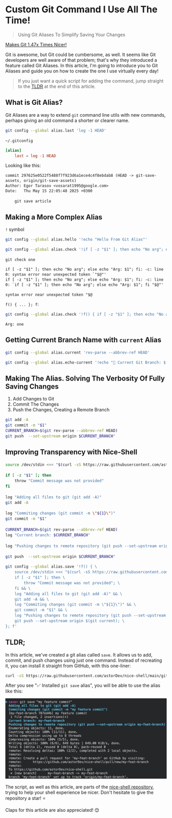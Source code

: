 # Custom Git Command I Use All The Time!

> Using Git Aliases To Simplify Saving Your Changes

[Makes Git 1.47x Times Nicer!](thumb.png)

Git is awesome, but Git could be cumbersome, as well. It seems like Git developers are well aware of that problem; that's why they introduced a feature called Git Aliases. In this article, I'm going to introduce you to Git Aliases and guide you on how to create the one I use virtually every day!

> If you just want a quick script for adding the command, jump straight to the [TLDR](#tldr) at the end of this article.

## What is Git Alias?

Git Aliases are a way to extend `git` command line utils with new commands, perhaps giving an old command a shorter or clearer name. 

```sh
git config --global alias.last 'log -1 HEAD'
```

`~/.gitconfig`

```toml
[alias]
	last = log -1 HEAD
```

Looking like this:

```text
commit 297625e0522f5488f7f923d6a1ece4c4f8ebdab8 (HEAD -> git-save-assets, origin/git-save-assets)
Author: Egor Tarasov <vosarat1995@google.com>
Date:   Thu May 15 22:05:48 2025 +0300

    git save article
```

## Making a More Complex Alias

`!` symbol

```sh
git config --global alias.hello '!echo "Hello From Git Alias"'
```

```sh
git config --global alias.check '!if [ -z "$1" ]; then echo "No arg"; else echo "Arg: $1"; fi'
```

`git check one` 

```text
if [ -z "$1" ]; then echo "No arg"; else echo "Arg: $1"; fi: -c: line 0: syntax error near unexpected token `"$@"'
if [ -z "$1" ]; then echo "No arg"; else echo "Arg: $1"; fi: -c: line 0: `if [ -z "$1" ]; then echo "No arg"; else echo "Arg: $1"; fi "$@"'
```

`syntax error near unexpected token "$@`

`f() { ... }; f`:

```sh
git config --global alias.check '!f() { if [ -z "$1" ]; then echo "No arg"; else echo "Arg: $1"; fi; }; f'
```

```text
Arg: one
```

## Getting Current Branch Name with `current` Alias

```sh
git config --global alias.current 'rev-parse --abbrev-ref HEAD'
```

```sh
git config --global alias.echo-current '!echo "📌 Current Git Branch: $(git current)"'
```

## Making The Alias. Solving The Verbosity Of Fully Saving Changes 

1. Add Changes to Git
2. Commit The Changes
3. Push the Changes, Creating a Remote Branch

```sh
git add -A
git commit -m "$1"
CURRENT_BRANCH=$(git rev-parse --abbrev-ref HEAD)
git push  --set-upstream origin $CURRENT_BRANCH"
```

## Improving Transparency with Nice-Shell

```sh
source /dev/stdin <<< "$(curl -sS https://raw.githubusercontent.com/astorDev/nice-shell/refs/heads/main/.sh)"

if [ -z "$1" ]; then
    throw "Commit message was not provided"
fi

log "Adding all files to git (git add -A)"
git add -A

log "Commiting changes (git commit -m \"${1}\")"
git commit -m "$1"

CURRENT_BRANCH=$(git rev-parse --abbrev-ref HEAD)
log "Current branch: $CURRENT_BRANCH"

log "Pushing changes to remote repository (git push --set-upstream origin $CURRENT_BRANCH)"

git push  --set-upstream origin $CURRENT_BRANCH"
```

```sh
git config --global alias.save '!f() { \
    source /dev/stdin <<< "$(curl -sS https://raw.githubusercontent.com/astorDev/nice-shell/refs/heads/main/.sh)" && \
    if [ -z "$1" ]; then \
        throw "Commit message was not provided"; \
    fi && \
    log "Adding all files to git (git add -A)" && \
    git add -A && \
    log "Commiting changes (git commit -m \"${1}\")" && \
    git commit -m "$1" && \
    log "Pushing changes to remote repository (git push --set-upstream origin $(git current))" && \
    git push --set-upstream origin $(git current); \
}; f'
```

## TLDR;

In this article, we've created a git alias called `save`. It allows us to add, commit, and push changes using just one command. Instead of recreating it, you can install it straight from GitHub, with this one-liner:

```sh
curl -sS https://raw.githubusercontent.com/astorDev/nice-shell/main/git/save/install.sh | sh
```

After you see "✅ Installed `git save` alias", you will be able to use the alias like this:

![](demo.png)

The script, as well as this article, are parts of the [nice-shell repository](https://github.com/astorDev/nice-shell), trying to help your shell experience be nicer. Don't hesitate to give the repository a star! ⭐

Claps for this article are also appreciated! 😊
